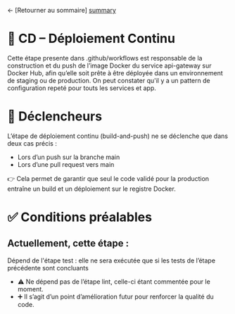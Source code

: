 ← [Retourner au sommaire] [summary]

# 🚀 CD – Déploiement Continu

Cette étape presente dans .github/workflows est responsable de la construction et du push de l’image Docker du service api-gateway sur Docker Hub, afin qu’elle soit prête à être déployée dans un environnement de staging ou de production.
On peut constater qu'il y a un pattern de configuration repeté pour touts les services et app.

# 🔁 Déclencheurs

L’étape de déploiement continu (build-and-push) ne se déclenche que dans deux cas précis :

- Lors d’un push sur la branche main
- Lors d’une pull request vers main

👉 Cela permet de garantir que seul le code validé pour la production entraîne un build et un déploiement sur le registre Docker.

# ✅ Conditions préalables

## Actuellement, cette étape :

Dépend de l'étape test : elle ne sera exécutée que si les tests de l’étape précédente sont concluants

- ⚠️ Ne dépend pas de l’étape lint, celle-ci étant commentée pour le moment.
- ➕ Il s’agit d’un point d’amélioration futur pour renforcer la qualité du code.

[summary]: ../README.md
